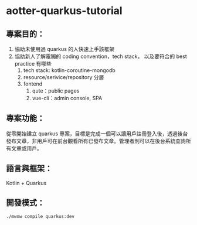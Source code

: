 # aotter-quarkus-tutorial

## 專案目的：


1. 協助未使用過 quarkus 的人快速上手該框架
2. 協助新人了解電獺的 coding convention，tech stack， 以及要符合的 best practice 有哪些
    1. tech stack: kotlin-coroutine-mongodb
    2. resource/serivice/repository 分層
    3. fontend
        1. qute：public pages
        2. vue-cli：admin console, SPA

## 專案功能：

從零開始建立 quarkus 專案，目標是完成一個可以讓用戶註冊登入後，透過後台發布文章，非用戶可在前台觀看所有已發布文章。管理者則可以在後台系統查詢所有文章或用戶。

## 語言與框架：

Kotlin + Quarkus

## 開發模式：

```shell script
./mwnw compile quarkus:dev
```
